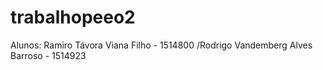 # trabalhopeeo2
Alunos:
Ramiro Távora Viana Filho - 1514800
/Rodrigo Vandemberg Alves Barroso - 1514923
